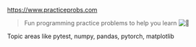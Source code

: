 https://www.practiceprobs.com

> Fun programming practice problems to help you learn ![🚀](https://twemoji.maxcdn.com/v/latest/svg/1f680.svg ":rocket:")

Topic areas like pytest, numpy, pandas, pytorch, matplotlib